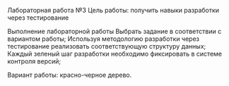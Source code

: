 Лабораторная работа №3
Цель работы: получить навыки разработки через тестирование

Выполнение лабораторной работы
Выбрать задание в соответствии с вариантом работы;
Используя методологию разработки через тестирование реализовать соответствующую структуру данных;
Каждый зеленый шаг разработки необходимо фиксировать в системе контроля версий;

Вариант работы: красно-черное дерево.
